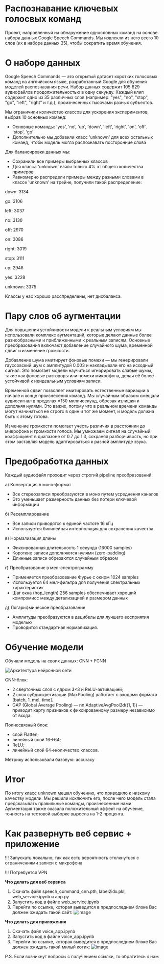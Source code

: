 # Распознавание ключевых голосвых команд
Проект, направленный на обнаружение однословных команд на основе набора данных Google Speech Commands. Мы извлекли из него всего 10 слов (их в наборе данных 35), чтобы сократить время обучения.

# О наборе данных
Google Speech Commands — это открытый датасет коротких голосовых команд на английском языке, разработанный Google для обучения моделей распознавания речи. Набор данных содержит 105 829 аудиофайлов продолжительностью в одну секунду. Каждый клип содержит одно из 35 различных слов (например: "yes", "no", "stop", "go", "left", "right" и т.д.), произнесенных тысячами разных субъектов.  

Мы ограничили количество классов для ускорения экспериментов, выбрав 10 основных команд:
- Основные команды: 'yes', 'no', 'up', 'down', 'left', 'right', 'on', 'off', 'stop', 'go'
- Дополнительно мы добавили класс 'unknown' для всех остальных команд, чтобы модель могла распознавать посторонние слова

Для балансировки данных мы:
- Сохранили все примеры выбранных классов
- Для класса 'unknown' взяли только 4% от общего количества примеров 
- Равномерно распредели примеры между разными словами в классе 'unknown'
на трейне, получили такой распределение:

 down: 3134
 
 go: 3106
 
 left: 3037
 
 no: 3130
 
 off: 2970
 
 on: 3086
 
 right: 3019
 
 stop: 3111
 
 up: 2948
 
 yes: 3228
 
 unknown: 3375
 
Классы у нас хорошо расспределены, нет дисбаланса.

# Пару слов об аугментации
Для повышения устойчивости модели к реальным условиям мы использовали комплекс аугментаций, которые делают данные более разнообразными и приближенными к реальным записям. Основные преобразования включают добавление случайного шума, временной сдвиг и изменение громкости.  

Добавление шума имитирует фоновые помехи — мы генерировали гауссовский шум с амплитудой 0.003 и накладывали его на исходный сигнал. Это помогает модели научиться игнорировать слабые шумы, такие как фоновые разговоры или помехи микрофона, делая её более устойчивой к неидеальным условиям записи.  

Временной сдвиг позволяет имитировать естественные вариации в начале и конце произнесения команд. Мы случайным образом смещали аудиосигнал в пределах ±150 миллисекунд, обрезая излишки и дополняя нулями. Это важно, потому что в реальном времени команды могут начинаться не строго в один и тот же момент, и модель должна быть к этому готова.  

Изменение громкости помогает учесть различия в расстоянии до микрофона и громкости голоса. Мы умножаем сигнал на случайный коэффициент в диапазоне от 0.7 до 1.3, сохраняя разборчивость, но при этом заставляя модель адаптироваться к разной амплитуде звука.  

# Предобработка данных
Каждый аудиофайл проходит через строгий pipeline преобразований:

а) Конвертация в моно-формат
   - Все стереозаписи преобразуются в моно путем усреднения каналов
   - Это уменьшает размерность данных без потери ключевой информации

б) Ресемплирование
   - Все записи приводятся к единой частоте 16 кГц
   - Используется билинейная интерполяция для сохранения качества

в) Нормализация длины
   - Фиксированная длительность 1 секунда (16000 samples)
   - Короткие записи дополняются нулями (zero-padding)
   - Длинные записи обрезаются случайным образом

г) Преобразование в мел-спектрограмму
   - Применяется преобразование Фурье с окном 1024 samples
   - Используется 64 мел-фильтра для получения спектральных характеристик
   - Шаг окна (hop_length) 256 samples обеспечивает хороший компромисс между детализацией и размером данных

д) Логарифмическое преобразование
   - Амплитуды преобразуются в децибелы для лучшего восприятия моделью
   - Проводится стандартная нормализация.

# Обучение модели

Обучали модель на своих данных: CNN + FCNN

![Архитектура нейронной сети](https://github.com/user-attachments/assets/9faa415a-b731-49b4-a3e3-b8967a07c62f)

CNN-блок:
- 2 сверточных слоя с ядром 3×3 и ReLU-активацией; 
- 2 слоя субдискретизации (MaxPooling) работает с входами формата [batch, 1, mel, time].
- GAP (Global Average Pooling) — nn.AdaptiveAvgPool2d((1, 1)) — приводит карту признаков к фиксированному размеру независимо от входа.

Полносвязный блок:
- слой Flatten;
- линейный слой 16→64;
- ReLU;
- линейный слой 64→количество классов.

Метрику использовали базовую: accuracy

# Итог
По итогу класс unknown мешал обучению, что приводило к низкому качеству модели. Мы решили исключить его, после чего модель стала предсказывать правильные команды, произнесенные нами. Аугментация также оказала положительный эффект на обучение, точность на тестовой выборке выросла на 1-2 процента.

# Как развернуть веб сервис + приложение

 !!! Запускать локально, так как есть вероятность столкнуться с ограничениями записи с микрофона
 
 !!! Потребуется VPN

**Что делать для веб сервиса**

 1) Скачать файл speech_command_cnn.pth, label2idx.pkl, web_service.ipynb и app.py
 2) Запустить код в файле web_service.ipynb
 3) Перейти по ссылке, которая выведится в предпоследнем блоке
Вас должен ожидать такой сайт:
![image](https://github.com/user-attachments/assets/32d186aa-1a5b-4810-a206-03f105a92274)

**Что делать для приложения**
 1) Скачать файл voice_app.ipynb 
 2) Запустить код в файле voice_app.ipynb 
 3) Перейти по ссылке, которая выведится в предпоследнем блоке
Вас должен ожидать такой милый котик:
![image](https://github.com/user-attachments/assets/bcc1df14-a416-4a7d-b8f8-e46462000f5b)

P.S. Если возникнут вопросы с получением ссылки, то обратитесь к нам




